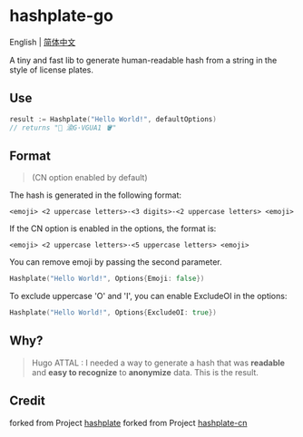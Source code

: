 # hashplate-go

English | [简体中文](README-cn.md)

A tiny and fast lib to generate human-readable hash from a string in the style of license plates.

## Use

```go
result := Hashplate("Hello World!", defaultOptions)
// returns "🍢 渝G·VGUA1 🪣"
```

## Format

>(CN option enabled by default)

The hash is generated in the following format:
```
<emoji> <2 uppercase letters>-<3 digits>-<2 uppercase letters> <emoji>
```

If the CN option is enabled in the options, the format is:
```
<emoji> <2 uppercase letters>·<5 uppercase letters> <emoji>
```

You can remove emoji by passing the second parameter.
```go
Hashplate("Hello World!", Options{Emoji: false})
```

To exclude uppercase 'O' and 'I', you can enable ExcludeOI in the options:
```go
Hashplate("Hello World!", Options{ExcludeOI: true})
```

## Why?

> Hugo ATTAL : I needed a way to generate a hash that was **readable** and **easy to recognize** to **anonymize** data. This is the result.

## Credit

forked from Project [hashplate](https://github.com/hugoattal/hashplate)
forked from Project [hashplate-cn](https://github.com/cunzaizhuyi/hashplate-cn)
